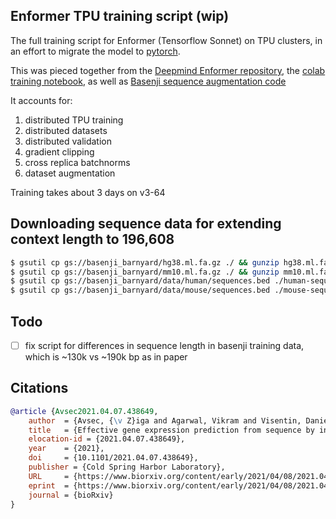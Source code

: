 ## Enformer TPU training script (wip)

The full training script for Enformer (Tensorflow Sonnet) on TPU clusters, in an effort to migrate the model to <a href="https://github.com/lucidrains/enformer-pytorch">pytorch</a>.

This was pieced together from the <a href="https://github.com/deepmind/deepmind-research/tree/master/enformer">Deepmind Enformer repository</a>, the <a href="https://colab.research.google.com/github/deepmind/deepmind_research/blob/master/enformer/enformer-training.ipynb">colab training notebook</a>, as well as <a href="https://github.com/calico/basenji/blob/84c681a4b02f592a3de90799cee7f17d96f81ef8/basenji/archive/augmentation.py">Basenji sequence augmentation code</a>

It accounts for:

1. distributed TPU training
2. distributed datasets
3. distributed validation
4. gradient clipping
5. cross replica batchnorms
6. dataset augmentation

Training takes about 3 days on v3-64

## Downloading sequence data for extending context length to 196,608

```bash
$ gsutil cp gs://basenji_barnyard/hg38.ml.fa.gz ./ && gunzip hg38.ml.fa.gz
$ gsutil cp gs://basenji_barnyard/mm10.ml.fa.gz ./ && gunzip mm10.ml.fa.gz
$ gsutil cp gs://basenji_barnyard/data/human/sequences.bed ./human-sequences.bed
$ gsutil cp gs://basenji_barnyard/data/mouse/sequences.bed ./mouse-sequences.bed
```

## Todo

- [ ] fix script for differences in sequence length in basenji training data, which is ~130k vs ~190k bp as in paper

## Citations

```bibtex
@article {Avsec2021.04.07.438649,
    author  = {Avsec, {\v Z}iga and Agarwal, Vikram and Visentin, Daniel and Ledsam, Joseph R. and Grabska-Barwinska, Agnieszka and Taylor, Kyle R. and Assael, Yannis and Jumper, John and Kohli, Pushmeet and Kelley, David R.},
    title   = {Effective gene expression prediction from sequence by integrating long-range interactions},
    elocation-id = {2021.04.07.438649},
    year    = {2021},
    doi     = {10.1101/2021.04.07.438649},
    publisher = {Cold Spring Harbor Laboratory},
    URL     = {https://www.biorxiv.org/content/early/2021/04/08/2021.04.07.438649},
    eprint  = {https://www.biorxiv.org/content/early/2021/04/08/2021.04.07.438649.full.pdf},
    journal = {bioRxiv}
}
```

